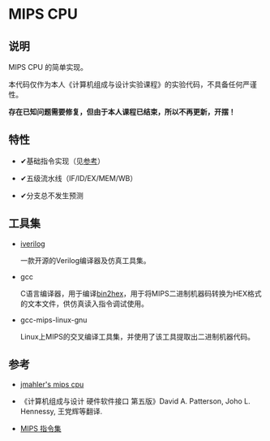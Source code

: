 # MIPS CPU



## 说明

MIPS CPU 的简单实现。

本代码仅作为本人《计算机组成与设计实验课程》的实验代码，不具备任何严谨性。

**存在已知问题需要修复，但由于本人课程已结束，所以不再更新，开摆！**

## 特性

- ✔基础指令实现（见[参考](#参考)）

- ✔五级流水线（IF/ID/EX/MEM/WB）

- ✔分支总不发生预测



## 工具集

- [iverilog](http://iverilog.icarus.com/)

  一款开源的Verilog编译器及仿真工具集。

- gcc

  C语言编译器，用于编译[bin2hex](./test/cpu/bin2hex.c)，用于将MIPS二进制机器码转换为HEX格式的文本文件，供仿真读入指令调试使用。

- gcc-mips-linux-gnu

  Linux上MIPS的交叉编译工具集，并使用了该工具提取出二进制机器代码。



## 参考

- [jmahler's mips cpu](https://github.com/jmahler/mips-cpu)

- 《计算机组成与设计 硬件软件接口 第五版》David A. Patterson, Joho L. Hennessy, 王党辉等翻译.

- [MIPS 指令集](https://blog.csdn.net/ben_chong/article/details/51794093)
